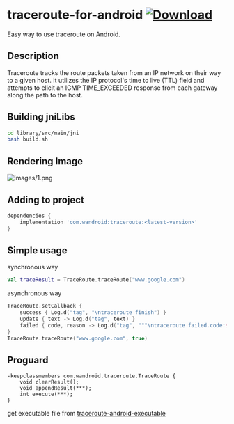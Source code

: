 # traceroute-for-android [ ![Download](https://api.bintray.com/packages/angelwangjing/maven/traceroute-for-android/images/download.svg) ](https://bintray.com/angelwangjing/maven/traceroute-for-android/_latestVersion)
Easy way to use traceroute on Android.

## Description

Traceroute tracks the route packets taken from an IP network on their way to a given host. It utilizes the IP protocol's time to live (TTL) field and attempts to elicit an ICMP TIME_EXCEEDED response from each gateway along the path to the host.

## Building jniLibs
```bash
cd library/src/main/jni
bash build.sh
```

## Rendering Image

![images/1.png](images/1.png)

## Adding to project

```groovy
dependencies {
    implementation 'com.wandroid:traceroute:<latest-version>'
}
```

## Simple usage

synchronous way

```kotlin
val traceResult = TraceRoute.traceRoute("www.google.com")
```

asynchronous way

```kotlin
TraceRoute.setCallback {
    success { Log.d("tag", "\ntraceroute finish") }
    update { text -> Log.d("tag", text) }
    failed { code, reason -> Log.d("tag", """\ntraceroute failed.code:$code, reason:$reason""") }
}
TraceRoute.traceRoute("www.google.com", true)
```

## Proguard

```proguard
-keepclassmembers com.wandroid.traceroute.TraceRoute {
    void clearResult();
    void appendResult(***);
    int execute(***);
}
```

get executable file from [traceroute-android-executable](https://github.com/wangjing53406/traceroute-android-executable)
